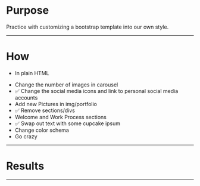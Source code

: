 # Purpose #
Practice with customizing a bootstrap template into our own style.
- - - - -

# How #
* In plain HTML
 - Change the number of images in carousel
 - ✅ Change the social media icons and link to personal social media accounts
 - Add new Pictures in img/portfolio
 - ✅ Remove sections/divs
  - Welcome and Work Process sections
 - ✅ Swap out text with some cupcake ipsum
 - Change color schema
 - Go crazy
- - - - -

# Results #

- - - - -
